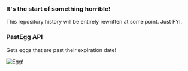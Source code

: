 ### It's the start of something horrible!

This repository history will be entirely rewritten at some point. Just FYI.

### PastEgg API

Gets eggs that are past their expiration date!

![Egg!](https://i.imgur.com/jgBKAHZ.png)
